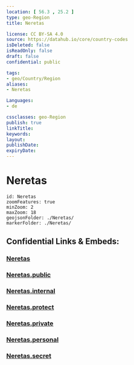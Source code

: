 ```yaml
---
location: [ 56.3 , 25.2 ] 
type: geo-Region
title: Neretas

license: CC BY-SA 4.0
source: https://datahub.io/core/country-codes
isDeleted: false
isReadOnly: false
draft: false
confidential: public

tags:
- geo/Country/Region
aliases:
- Neretas

Languages:
- de

cssclasses: geo-Region
publish: true
linkTitle: 
keywords: 
layout: 
publishDate: 
expiryDate: 
---
```


# Neretas

```leaflet
id: Neretas
zoomFeatures: true 
minZoom: 2 
maxZoom: 18
geojsonFolder: ./Neretas/
markerFolder: ./Neretas/
```


## Confidential Links & Embeds: 

### [Neretas](/_Standards/Earth/Continent/Europe/Europe~North/Latvia/Counties/Neretas.md) 

### [Neretas.public](/_public/Earth/Continent/Europe/Europe~North/Latvia/Counties/Neretas.public.md) 

### [Neretas.internal](/_internal/Earth/Continent/Europe/Europe~North/Latvia/Counties/Neretas.internal.md) 

### [Neretas.protect](/_protect/Earth/Continent/Europe/Europe~North/Latvia/Counties/Neretas.protect.md) 

### [Neretas.private](/_private/Earth/Continent/Europe/Europe~North/Latvia/Counties/Neretas.private.md) 

### [Neretas.personal](/_personal/Earth/Continent/Europe/Europe~North/Latvia/Counties/Neretas.personal.md) 

### [Neretas.secret](/_secret/Earth/Continent/Europe/Europe~North/Latvia/Counties/Neretas.secret.md)

